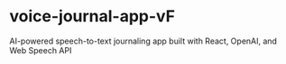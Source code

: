 # voice-journal-app-vF
AI-powered speech-to-text journaling app built with React, OpenAI, and Web Speech API

